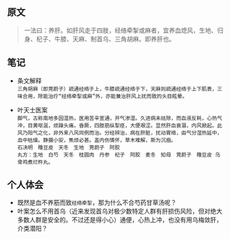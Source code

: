 ## 原文
> 一法曰：养肝。如肝风走于四肢，经络牵掣或麻者，宜养血熄风，生地、归身、杞子、牛膝、天麻、制首乌、三角胡麻。即养肝也。

## 笔记
- 条文解释  
    ```三角胡麻（即茺蔚子）疏通经络于上，牛膝疏通经络于下，天麻则疏通经络于上下肌表，三味合用，除能治疗“经络牵掣或麻”外，亦能兼治肝风上扰而致的头目眩晕。 ```  
    
- 叶天士医案  
    ```脚气，古称南地多因湿热，医用苦辛宣通，开气渗湿。久进病未祛除，而血液反耗，心热气冲，目黄呕涎，烦躁头痛，昏厥，四肢筋纵掣痉，大便艰涩。显然肝血衰涸，内风掀起。此风乃阳气之化，非外来八风同例而治。分经辨治，病在肝脏，扰动胃络，由气分湿热延中，血中枯燥。静摄小安，焦烦必甚。盖内伤情怀，草木难解，斯为沉痼。```  
    ```石决明　穞豆皮　天冬　生地　茺蔚子　阿胶```  
    ```丸方：生地　白芍　天冬　桂圆肉　丹参　杞子　阿胶　麦冬　知母　茺蔚子　穞豆皮 乌骨鸡煮烂杵丸。```
    
## 个人体会  
- 既然是血不养筋而致`经络牵掣`，那为什么不合芍药甘草汤呢？  
- 叶案怎么不用首乌（近来发现首乌对极少数特定人群有肝损伤风险，但对绝大多数人群是安全的。不过还是得小心）通便，心热上冲，也没有用乌梅敛肝，介类潜阳？